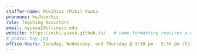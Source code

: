 ```yaml
---
staffer-name: Mikihisa (Miki) Yuasa
pronouns: he/him/his
role: Teaching Assistant
email: myuasa2@illinois.edu
website: https://miki-yuasa.github.io/   # name formatting requires a website
# photo: huy.jpg
office-hours: Tuesday, Wednesday, and Thursday @ 3:30 pm - 5:30 pm (Talbot 206, Aero lab) (from the 2nd week of the semester)
---
```

